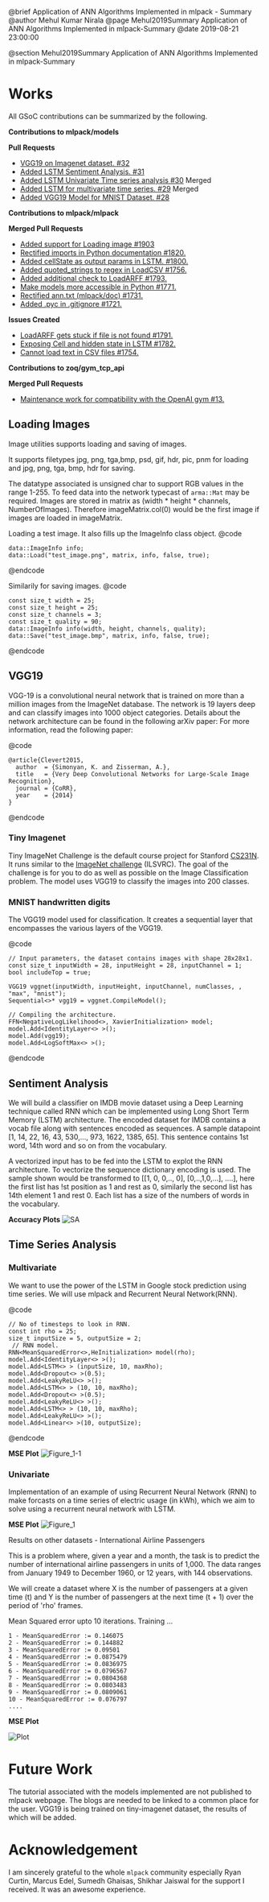 @brief  Application of ANN Algorithms Implemented in mlpack - Summary
@author Mehul Kumar Nirala
@page  Mehul2019Summary Application of ANN Algorithms Implemented in mlpack-Summary
@date 2019-08-21 23:00:00

@section Mehul2019Summary Application of ANN Algorithms Implemented in mlpack-Summary

# Works

All GSoC contributions can be summarized by the following.

**Contributions to mlpack/models**

**Pull Requests**
* [VGG19 on Imagenet dataset. #32](https://github.com/mlpack/models/pull/32)
* [Added LSTM Sentiment Analysis. #31](https://github.com/mlpack/models/pull/31) 
* [Added LSTM Univariate Time series analysis #30](https://github.com/mlpack/models/pull/30) Merged
* [Added LSTM for multivariate time series. #29](https://github.com/mlpack/models/pull/29) Merged
* [Added VGG19 Model for MNIST Dataset. #28](https://github.com/mlpack/models/pull/28)

**Contributions to mlpack/mlpack**

**Merged Pull Requests**
* [Added support for Loading image #1903](https://github.com/mlpack/mlpack/pull/1903) 
* [Rectified imports in Python documentation #1820.](https://github.com/mlpack/mlpack/pull/1820) 
* [Added cellState as output params in LSTM. #1800.](https://github.com/mlpack/mlpack/pull/1800)
* [Added quoted_strings to regex in LoadCSV #1756.](https://github.com/mlpack/mlpack/pull/1756)
* [Added additional check to LoadARFF #1793.](https://github.com/mlpack/mlpack/pull/1793)
* [Make models more accessible in Python #1771.](https://github.com/mlpack/mlpack/pull/1771)
* [Rectified ann.txt (mlpack/doc) #1731.](https://github.com/mlpack/mlpack/pull/1731)
* [Added .pyc in .gitignore #1721.](https://github.com/mlpack/mlpack/pull/1721)

**Issues Created**
* [LoadARFF gets stuck if file is not found #1791.](https://github.com/mlpack/mlpack/issues/1791)
* [Exposing Cell and hidden state in LSTM #1782.](https://github.com/mlpack/mlpack/issues/1782)
* [Cannot load text in CSV files #1754.](https://github.com/mlpack/mlpack/issues/1754)

**Contributions to zoq/gym_tcp_api**

**Merged Pull Requests**
* [Maintenance work for compatibility with the OpenAI gym #13.](https://github.com/mlpack/mlpack/pull/1791)

## Loading Images
Image utilities supports loading and saving of images.

 It supports filetypes jpg, png, tga,bmp, psd, gif, hdr, pic, pnm for loading and jpg, png, tga, bmp, hdr for saving.

 The datatype associated is unsigned char to support RGB values in the range 1-255. To feed data into the network typecast of `arma::Mat` may be required. Images are stored in matrix as (width * height * channels, NumberOfImages). Therefore imageMatrix.col(0) would be the first image if images are loaded in imageMatrix.

Loading a test image. It also fills up the ImageInfo class object.
@code

    data::ImageInfo info;
    data::Load("test_image.png", matrix, info, false, true);

@endcode

Similarily for saving images.
@code

    const size_t width = 25;
    const size_t height = 25;
    const size_t channels = 3;
    const size_t quality = 90;
    data::ImageInfo info(width, height, channels, quality);
    data::Save("test_image.bmp", matrix, info, false, true);

@endcode

## VGG19
VGG-19 is a convolutional neural network that is trained on more than a
million images from the ImageNet database. The network is 19 layers
deep and can classify images into 1000 object categories. Details about
the network architecture can be found in the following arXiv paper:
For more information, read the following paper:

@code

    @article{Clevert2015,
      author  = {Simonyan, K. and Zisserman, A.},
      title   = {Very Deep Convolutional Networks for Large-Scale Image Recognition},
      journal = {CoRR},
      year    = {2014}
    }

@endcode
 
### Tiny Imagenet

Tiny ImageNet Challenge is the default course project for Stanford [CS231N](http://cs231n.stanford.edu/). It runs similar to the [ImageNet challenge](http://www.image-net.org/challenges/LSVRC/2014/) (ILSVRC). The goal of the challenge is for you to do as well as possible on the Image Classification problem.
The model uses VGG19 to classify the images into 200 classes.

### MNIST handwritten digits

The VGG19 model used for classification. It creates a sequential layer that encompasses the various layers of the VGG19.

@code

    // Input parameters, the dataset contains images with shape 28x28x1.
    const size_t inputWidth = 28, inputHeight = 28, inputChannel = 1;
    bool includeTop = true;

    VGG19 vggnet(inputWidth, inputHeight, inputChannel, numClasses, , "max", "mnist");
    Sequential<>* vgg19 = vggnet.CompileModel();

    // Compiling the architecture.
    FFN<NegativeLogLikelihood<>, XavierInitialization> model;
    model.Add<IdentityLayer<> >();
    model.Add(vgg19);
    model.Add<LogSoftMax<> >();

@endcode

## Sentiment Analysis

We will build a classifier on IMDB movie dataset using a Deep Learning technique called RNN which can be implemented using Long Short Term Memory (LSTM) architecture.
The encoded dataset for IMDB contains a vocab file along with sentences encoded as sequences. A sample datapoint [1, 14, 22, 16, 43, 530,..., 973, 1622, 1385, 65]. This sentence contains 1st word, 14th word and so on from the vocabulary.

A vectorized input has to be fed into the LSTM to explot the RNN architecture. To vectorize the sequence dictionary encoding is used. The sample shown would be transformed to [[1, 0, 0,.., 0], [0,..,1,0,...], ....], here the first list has !st position as 1 and rest as 0, similarly the second list has 14th element 1 and rest 0. Each list has a size of the numbers of words in the vocabulary.

**Accuracy Plots**
![SA](https://user-images.githubusercontent.com/23444642/62192158-b7195a80-b392-11e9-819e-c7edc8c8a6dc.png)

## Time Series Analysis

### Multivariate
We want to use the power of the LSTM in Google stock prediction using time series. We will use mlpack and Recurrent Neural Network(RNN).

@code

    // No of timesteps to look in RNN.
    const int rho = 25;
    size_t inputSize = 5, outputSize = 2;
     // RNN model.
    RNN<MeanSquaredError<>,HeInitialization> model(rho);
    model.Add<IdentityLayer<> >();
    model.Add<LSTM<> > (inputSize, 10, maxRho);
    model.Add<Dropout<> >(0.5);
    model.Add<LeakyReLU<> >();
    model.Add<LSTM<> > (10, 10, maxRho);
    model.Add<Dropout<> >(0.5);
    model.Add<LeakyReLU<> >();
    model.Add<LSTM<> > (10, 10, maxRho);
    model.Add<LeakyReLU<> >();
    model.Add<Linear<> >(10, outputSize);

@endcode

**MSE Plot**
![Figure_1-1](https://user-images.githubusercontent.com/23444642/61946563-92069f80-afc0-11e9-9788-c396376a6aa8.png)

### Univariate

Implementation of an example of using Recurrent Neural Network (RNN) to make forcasts on a time series of electric usage (in kWh), which we aim to solve using a recurrent neural network with LSTM.

**MSE Plot**
![Figure_1](https://user-images.githubusercontent.com/23444642/62147853-17b68200-b316-11e9-84d5-1aa4dffaf796.png)

Results on other datasets - International Airline Passengers

This is a problem where, given a year and a month, the task is to predict the number of international airline passengers in units of 1,000. The data ranges from January 1949 to December 1960, or 12 years, with 144 observations.

We will create a dataset where X is the number of passengers at a given time (t) and Y is the number of passengers at the next time (t + 1) over the period of 'rho' frames.

Mean Squared error upto 10 iterations.
Training ...

    1 - MeanSquaredError := 0.146075
    2 - MeanSquaredError := 0.144882
    3 - MeanSquaredError := 0.09501
    4 - MeanSquaredError := 0.0875479
    5 - MeanSquaredError := 0.0836975
    6 - MeanSquaredError := 0.0796567
    7 - MeanSquaredError := 0.0804368
    8 - MeanSquaredError := 0.0803483
    9 - MeanSquaredError := 0.0809061
    10 - MeanSquaredError := 0.076797
    ....

**MSE Plot**

![Plot](https://user-images.githubusercontent.com/23444642/62627150-6e3f4400-b946-11e9-9a24-1542e564da42.png)

# Future Work
The tutorial associated with the models implemented are not published to mlpack webpage. The blogs are needed to be linked to a common place for the user. VGG19 is being trained on tiny-imagenet dataset, the results of which will be added.

# Acknowledgement
I am sincerely grateful to the whole `mlpack` community especially Ryan Curtin, Marcus Edel, Sumedh Ghaisas, Shikhar Jaiswal for the support I received. It was an awesome experience. 
